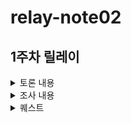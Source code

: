# relay-note02
## 1주차 릴레이

<details>
<summary>토론 내용</summary>
 
### 1. 부스트캠프 커뮤니티는 어떤 커뮤니티가 되어야 할까? 커뮤니티라는 건 무엇일까? 
- 슬랙도 하나의 커뮤니티가 될 수 있을 것 같다.
- 정보공유, 소소한 잡답도 하면서 같이 성장하는 환경인 것 같다.
- 애매하거나 이해하기 어려운 미션을 같이 논의하면서 방향성을 잡아주는 데 큰 도움이 된다.
- 다른 캠퍼들이 올린 정보로 시작점을 찾고, 목표도 추가할 수 있다.

### 2. 개발자로서 학습하고 성장한다는 건 무엇일까? 학습과 성장이 되고 있는지 어떻게 확인할 수 있을까?
- 주로 미션 해결에 대해 토론함.
- 학습시간 안에 학습할 내용이 많아서, 방향성 정도만 알아간다는 느낌이 든다.
- 초반에는 미션을 해결하고 코드를 무조건 구현해야 한다는 집중이 있어서 배우는 것이 없었는데, 이번주 후반에는 더 학습에 집중하여 얻어가는 것이 더 많은 것 같다.
- 우선순위 결정, 최소한의 목표 등의 필요성을 느낀다.
- CS 지식도 얻고, 또 어떤식으로 학습을 진행해 나가야 하는지 배우는 것 같다.
- 제출은 했다, 베이직보다는 구현 이상의 내용을 생각해 나가서 구상, 설계까지도 생각하는 것 같다. 
 
### 3. AI에게는 어떤 도움을 받을 수 있고, 받을 수 없을까? AI가 할 수 있지만 하면 안 되는 일도 있을까? 
- AI에게 키워드를 주어서, 흐름/학습 순서를 정해주게 하는 것도 좋은 것 같다.
- 체크포인트 작성 같은 작업에서 도움을 받을 수도 있다.
  - 그렇지만 체크포인트를 직접 만드는 것이 학습에는 더 도움이 될 수도 있음
- 학습한 정보를 건내주고, 요약이나 자료 정리를 요청해주면 편리하다.
- 로직을 생각하지 않고, 그대로 코드를 작성해달라고 요청하니 학습은 됬지만, 구현 실력은 안 늘은 기분이 들었다
- 리서치 부분에서 물어볼 때 신뢰성이 안 들어서 "이걸로 배워도 되나" 같은 기분이 들었다. 공식 문서를 확인하는 것이 나은것 같다.
- https://notebooklm.google.com/ 같은 모델로 찾은 자료를 정리해달라고 요청하는 것도 좋은 생각 같다.
- https://www.perplexity.ai/ 로 검색을 대신 해주는 모델을 사용하는 것도 가능하다.
- 테스팅, 검증에서 사용하면 편리해질 수 있을 것 같다.

### 4. 챌린지를 하며 놓치고 있는 것과 과도하게 집중하고 있는 것은 무엇일까? 어떻게 보완할 수 있을까?
- 1순위는 건강 (잠, 컨디션, 생활패턴...) "하나만 더" 하다가 잠을 좀 잃는 것 같다.
- 여기서도 AI 사용이 가능할까?
- 완성에 과도하게 집중해서, 돌아볼때 맞는 내용이 별로 없는 기분이 들었다.
- 문제처럼 보기보다는 학습에 필요한 과정으로 보는 것이 이상적인 것 같다.

### 5. 부스트캠프에서 1주차를 보내면서 아쉬웠던 게 있었나? 시도해 보고 싶었지만 망설였던 게 있나?
- 시간부족으로 인해서 리팩토링/테스트를 못 거친 것이 아쉬웠다.
- 오류가 뜰때 어떻게 해결해야 할지 막히는 것이 아쉬웠다.
- 코드에 예외 처리를 못해준 것 같았고, 뒤돌아볼 때 내가 쓴 코드인데 이해가 잘 안됐다.

## 결론
- 미션을 수행하면서 시간이 부족함을 많이 느꼈다.
- 아무래도 학습 부분에서 자료 요약/검색/정리에서 AI를 사용하면 좋을 것 같다 (키워드 뽑아주기, 학습 순서 잡아주기 등)
- 자주 사용하는 프롬프트를 정리해보기?
- 미션 학습을 도와주는 (정리, 요약) 프롬프트를 제작하기

</details>

<details>

<summary>조사 내용</summary>

</details>

<details>

<summary>퀘스트</summary>

## 1. 프롬프트 베스트 프랙티스를 참고하여 학습 로드맵을 생성해주는 AI 프롬프트 만들기
- 학습에 필요한 자료들을 추천하는데 AI 활용해보기
- 배경: 미션을 받았을때 뭘 모르는지 모르는 상태였기 때문에 방향을 학습에 방향성을 잡아주는 도움이 필요하다고 느꼈다.
- 목표/기준: 한 번정도 ai의 답변 바탕으로 학습을 진행하고 배운부분을 학습정리에 작성한다.

## 2. 리드미 등의 작성한 문서 파일 다듬기에 AI 활용
- 배경: 피어 피드백, 컴파일링을 진행하면서 다른 팀원들에게 문서를 읽기 쉽게 고민해봤던 경험이 있었음
- 목표/기준: 작성한 리드미 파일과 ai가 만들어준 파일 그리고 수정한 리드 파일을 비교해서 보여줘야 한다.

## 3. 작성된 코드의 테스트 케이스 작성에 AI 활용
- 배경: 다른 캠퍼분이 피어 피드백을 진행할때 테스트 케이스를 ai를 도움을 받아서 경험과 시간이 부족해 테스트 케이스를 작성하지 못한 경험이 있다.
- 찾지 못한 테스트 케이스를 도움 받아보자!
- 목표/기준: 

## 4. 건강을 고려해서 간단한 운동/식사를 추천해주는 프롬프트 만들기
- 배경: 챌린지를 하며 건강 (잠, 컨디션, 생활패턴...) 이 좀 걱정된다. "하나만 더"룰 하다가 잠을 좀 잃는 것 같다.
- 목표/기준: 식사나 운동이나 사진 찍어서 ai가 추천해준거랑 캡쳐해서 슬랙에 공유하기 ㅋㅋ

</details>
